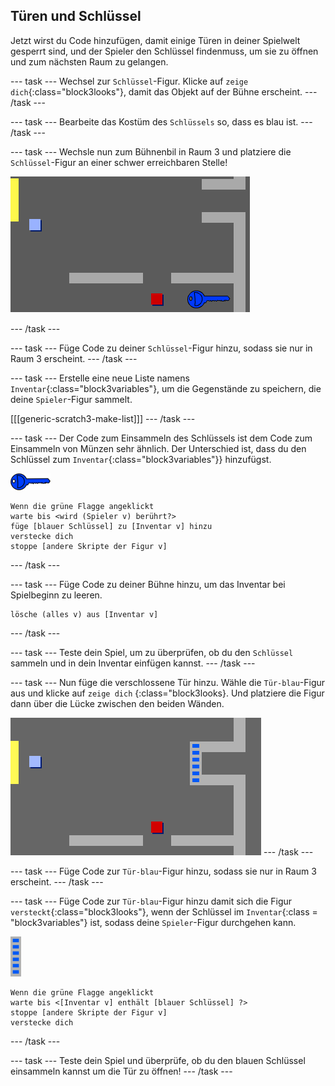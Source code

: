 ## Türen und Schlüssel

Jetzt wirst du Code hinzufügen, damit einige Türen in deiner Spielwelt gesperrt sind, und der Spieler den Schlüssel findenmuss, um sie zu öffnen und zum nächsten Raum zu gelangen.

\--- task \--- Wechsel zur `Schlüssel`-Figur. Klicke auf `zeige dich`{:class="block3looks"}, damit das Objekt auf der Bühne erscheint. \--- /task \---

\--- task \--- Bearbeite das Kostüm des `Schlüssels` so, dass es blau ist. \--- /task \---

\--- task \--- Wechsle nun zum Bühnenbil in Raum 3 und platziere die `Schlüssel`-Figur an einer schwer erreichbaren Stelle!

![Screenshot](images/world-key.png)

\--- /task \---

\--- task \--- Füge Code zu deiner `Schlüssel`-Figur hinzu, sodass sie nur in Raum 3 erscheint. \--- /task \---

\--- task \--- Erstelle eine neue Liste namens `Inventar`{:class="block3variables"}, um die Gegenstände zu speichern, die deine `Spieler`-Figur sammelt.

[[[generic-scratch3-make-list]]] \--- /task \---

\--- task \--- Der Code zum Einsammeln des Schlüssels ist dem Code zum Einsammeln von Münzen sehr ähnlich. Der Unterschied ist, dass du den Schlüssel zum `Inventar`{:class="block3variables"}} hinzufügst.

![key](images/key.png)

```blocks3
Wenn die grüne Flagge angeklickt
warte bis <wird (Spieler v) berührt?>
füge [blauer Schlüssel] zu [Inventar v] hinzu
verstecke dich
stoppe [andere Skripte der Figur v]
```

\--- /task \---

\--- task \--- Füge Code zu deiner Bühne hinzu, um das Inventar bei Spielbeginn zu leeren.

```blocks3
lösche (alles v) aus [Inventar v]
```

\--- /task \---

\--- task \--- Teste dein Spiel, um zu überprüfen, ob du den `Schlüssel` sammeln und in dein Inventar einfügen kannst. \--- /task \---

\--- task \--- Nun füge die verschlossene Tür hinzu. Wähle die `Tür-blau`-Figur aus und klicke auf `zeige dich` {:class="block3looks}. Und platziere die Figur dann über die Lücke zwischen den beiden Wänden.

![Screenshot](images/world-door.png) \--- /task \---

\--- task \--- Füge Code zur `Tür-blau`-Figur hinzu, sodass sie nur in Raum 3 erscheint. \--- /task \---

\--- task \--- Füge Code zur `Tür-blau`-Figur hinzu damit sich die Figur `versteckt`{:class="block3looks"}, wenn der Schlüssel im `Inventar`{:class = "block3variables"} ist, sodass deine `Spieler`-Figur durchgehen kann.

![Tür](images/door.png)

```blocks3
Wenn die grüne Flagge angeklickt
warte bis <[Inventar v] enthält [blauer Schlüssel] ?>
stoppe [andere Skripte der Figur v]
verstecke dich
```

\--- /task \---

\--- task \--- Teste dein Spiel und überprüfe, ob du den blauen Schlüssel einsammeln kannst um die Tür zu öffnen! \--- /task \---